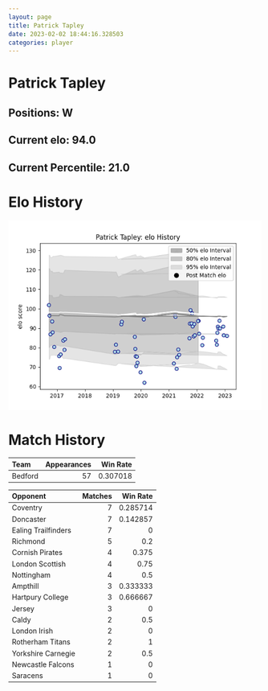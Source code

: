 ```yaml
---  
layout: page  
title: Patrick Tapley  
date: 2023-02-02 18:44:16.328503  
categories: player  
---
```

# Patrick Tapley

## Positions: W

## Current elo: 94.0

## Current Percentile: 21.0

# Elo History


![elo history](history_PatrickTapley.png)
# Match History


| Team    |   Appearances |   Win Rate |
|:--------|--------------:|-----------:|
| Bedford |            57 |   0.307018 |

| Opponent            |   Matches |   Win Rate |
|:--------------------|----------:|-----------:|
| Coventry            |         7 |   0.285714 |
| Doncaster           |         7 |   0.142857 |
| Ealing Trailfinders |         7 |   0        |
| Richmond            |         5 |   0.2      |
| Cornish Pirates     |         4 |   0.375    |
| London Scottish     |         4 |   0.75     |
| Nottingham          |         4 |   0.5      |
| Ampthill            |         3 |   0.333333 |
| Hartpury College    |         3 |   0.666667 |
| Jersey              |         3 |   0        |
| Caldy               |         2 |   0.5      |
| London Irish        |         2 |   0        |
| Rotherham Titans    |         2 |   1        |
| Yorkshire Carnegie  |         2 |   0.5      |
| Newcastle Falcons   |         1 |   0        |
| Saracens            |         1 |   0        |